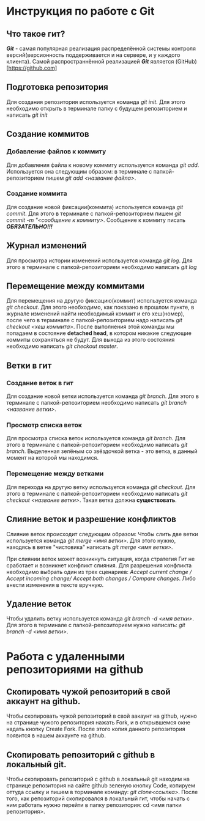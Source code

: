 # Инструкция по работе с Git

## Что такое гит?
***Git*** - самая популярная реализация распределённой системы контроля версий(версионность поддерживается и на сервере, и у каждого клиента). Самой распространнённой реализацией ***Git*** является (GitHub)[https://github.com]

## Подготовка репозитория
Для создания репозитория используется команда *git init*. Для этого необходимо открыть в терминале папку с будущем репозиторием и написать *git init*

## Создание коммитов

### Добавление файлов к коммиту
Для добавления файла к новому коммиту используется команда *git add*. Используется она следующим образом: в терминале с папкой-репозиторием пишем *git add <название файла>*.

### Создание коммита
Для создание новой фиксации(коммита) используется команда *git commit*. Для этого в терминале с папкой-репозиторием пишем *git commit -m "<сообщение к коммиту>*. Сообщение к коммиту писать ***ОБЯЗАТЕЛЬНО!!!***

## Журнал изменений
Для просмотра истории изменений используется команда *git log*. Для этого в терминале с папкой-репозиторием необходимо написать *git log*

## Перемещение между коммитами
Для перемещения на другую фиксацию(коммит) используется команда *git checkout*. Для этого необходимо, как показано в прошлом пункте, в журнале изменений найти необходимый коммит и его хеш(номер), после чего в терминале с папкой-репозиторием надо написать *git checkout <хеш коммита>*. После выполнения этой команды мы попадаем в состояние **detached head**, в котором никакие следующие коммиты сохраняться не будут. Для выхода из этого состояния необходимо написать *git checkout master*.

## Ветки в гит
### Создание веток в гит
Для создание новой ветки используется команда *git branch*. Для этого в терминале с папкой-репозиторием необходимо написать *git branch <название ветки>*.
### Просмотр списка веток
Для просмотра списка веток используется команда *git branch*. Для этого в терминале с папкой-репозиторием необходимо написать *git branch*. Выделенная зелёным со звёздочкой ветка - это ветка, в данный момент на которой мы находимся.

### Перемещение между ветками
Для перехода на другую ветку используется команда *git checkout*. Для этого в терминале с папкой-репозиторием необходимо написать *git checkout <название ветки>*. Такая ветка должна **существовать**.

## Слияние веток и разрешение конфликтов
Слияние веток происходит следующим образом:
Чтобы слить две ветки используется команда *git merge <имя ветки>*. Для этого нужно, находясь в ветке "чистовика" написать *git merge <имя ветки>*.

При слиянии веток может возникнуть ситуация, когда стратегия Гит не сработает и возникнет конфликт слияния.
Для разрешения конфликта необходимо выбрать один из трех сценариев: *Accept current change / Accept incoming change/ Accept both changes / Compare changes*. Либо внести изменения в тексте вручную.


## Удаление веток
Чтобы удалить ветку используется команда *git branch -d <имя ветки>*. Для этого в терминале с папкой-репозиторием нужно написать: *git branch -d <имя ветки>*.

# Работа с удаленными репозиториями на github

## Скопировать чужой репозиторий в свой аккаунт на github.
Чтобы скопировать чужой репозиторий в свой аакаунт на github, нужно на странице чужого репозитория нажать Fork, и в открывшемся окне надать кнопку Create Fork. После этого копия данного репозитория появится в нашем аккаунте на github.

## Скопировать репозиторий с github в локальный git.
Чтобы скопировать репозиторий с github в локальный git находим на странице репозитория на сайте github зеленую кнопку Code, копируем оттуда ссылку и пишем в торминале команду: *git clone<ссылка>*. После того, как репозиторий скопировался в локальный гит, чтобы начать с ним работать нужно перейти в папку репозитория: cd <имя папки репозитория>.




